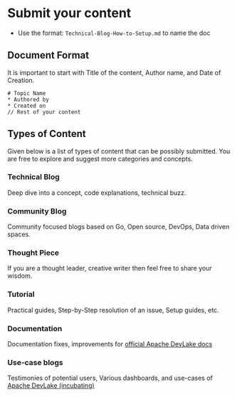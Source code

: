 # Submit your content

* Use the format: `Technical-Blog-How-to-Setup.md` to name the doc

## Document Format
It is important to start with Title of the content, Author name, and Date of Creation.
```
# Topic Name
* Authored by
* Created on 
// Rest of your content

```

## Types of Content 

Given below is a list of types of content that can be possibly submitted. 
You are free to explore and suggest more categories and concepts.

### Technical Blog
Deep dive into a concept, code explanations, technical buzz.

### Community Blog
Community focused blogs based on Go, Open source, DevOps, Data driven spaces.

### Thought Piece
If you are a thought leader, creative writer then feel free to share your wisdom.

### Tutorial
Practical guides, Step-by-Step resolution of an issue, Setup guides, etc.

### Documentation
Documentation fixes, improvements for [official Apache DevLake docs](https://devlake.apache.org/docs/Overview/Introduction)

### Use-case blogs
Testimonies of potential users, Various dashboards, and use-cases of [Apache DevLake (incubating)](https://devlake.apache.org/)

